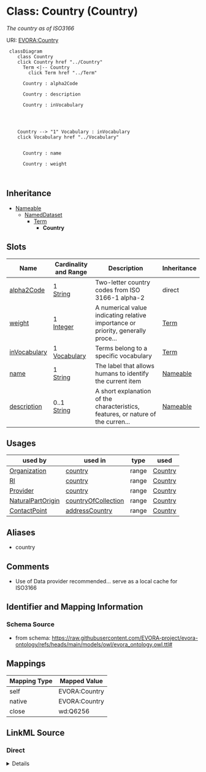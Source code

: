 

# Class: Country (Country)


_The country as of ISO3166_





URI: [EVORA:Country](https://raw.githubusercontent.com/EVORA-project/evora-ontology/refs/heads/main/models/owl/evora_ontology.owl.ttl#Country)






```mermaid
 classDiagram
    class Country
    click Country href "../Country"
      Term <|-- Country
        click Term href "../Term"
      
      Country : alpha2Code
        
      Country : description
        
      Country : inVocabulary
        
          
    
    
    Country --> "1" Vocabulary : inVocabulary
    click Vocabulary href "../Vocabulary"

        
      Country : name
        
      Country : weight
        
      
```





## Inheritance
* [Nameable](Nameable.md)
    * [NamedDataset](NamedDataset.md)
        * [Term](Term.md)
            * **Country**



## Slots

| Name | Cardinality and Range | Description | Inheritance |
| ---  | --- | --- | --- |
| [alpha2Code](alpha2Code.md) | 1 <br/> [String](String.md) | Two-letter country codes from ISO 3166-1 alpha-2 | direct |
| [weight](weight.md) | 1 <br/> [Integer](Integer.md) | A numerical value indicating relative importance or priority, generally proce... | [Term](Term.md) |
| [inVocabulary](inVocabulary.md) | 1 <br/> [Vocabulary](Vocabulary.md) | Terms belong to a specific vocabulary | [Term](Term.md) |
| [name](name.md) | 1 <br/> [String](String.md) | The label that allows humans to identify the current item | [Nameable](Nameable.md) |
| [description](description.md) | 0..1 <br/> [String](String.md) | A short explanation of the characteristics, features, or nature of the curren... | [Nameable](Nameable.md) |





## Usages

| used by | used in | type | used |
| ---  | --- | --- | --- |
| [Organization](Organization.md) | [country](country.md) | range | [Country](Country.md) |
| [RI](RI.md) | [country](country.md) | range | [Country](Country.md) |
| [Provider](Provider.md) | [country](country.md) | range | [Country](Country.md) |
| [NaturalPartOrigin](NaturalPartOrigin.md) | [countryOfCollection](countryOfCollection.md) | range | [Country](Country.md) |
| [ContactPoint](ContactPoint.md) | [addressCountry](addressCountry.md) | range | [Country](Country.md) |




## Aliases


* country



## Comments

* Use of Data provider recommended... serve as a local cache for ISO3166

## Identifier and Mapping Information







### Schema Source


* from schema: https://raw.githubusercontent.com/EVORA-project/evora-ontology/refs/heads/main/models/owl/evora_ontology.owl.ttl#




## Mappings

| Mapping Type | Mapped Value |
| ---  | ---  |
| self | EVORA:Country |
| native | EVORA:Country |
| close | wd:Q6256 |







## LinkML Source

<!-- TODO: investigate https://stackoverflow.com/questions/37606292/how-to-create-tabbed-code-blocks-in-mkdocs-or-sphinx -->

### Direct

<details>
```yaml
name: Country
description: The country as of ISO3166
title: Country
comments:
- Use of Data provider recommended... serve as a local cache for ISO3166
from_schema: https://raw.githubusercontent.com/EVORA-project/evora-ontology/refs/heads/main/models/owl/evora_ontology.owl.ttl#
aliases:
- country
close_mappings:
- wd:Q6256
is_a: Term
slots:
- alpha2Code
slot_usage:
  alpha2Code:
    name: alpha2Code
    description: Two-letter country codes from ISO 3166-1 alpha-2
    title: alpha-2 code
    range: string
    required: true
    multivalued: false

```
</details>

### Induced

<details>
```yaml
name: Country
description: The country as of ISO3166
title: Country
comments:
- Use of Data provider recommended... serve as a local cache for ISO3166
from_schema: https://raw.githubusercontent.com/EVORA-project/evora-ontology/refs/heads/main/models/owl/evora_ontology.owl.ttl#
aliases:
- country
close_mappings:
- wd:Q6256
is_a: Term
slot_usage:
  alpha2Code:
    name: alpha2Code
    description: Two-letter country codes from ISO 3166-1 alpha-2
    title: alpha-2 code
    range: string
    required: true
    multivalued: false
attributes:
  alpha2Code:
    name: alpha2Code
    description: Two-letter country codes from ISO 3166-1 alpha-2
    title: alpha-2 code
    from_schema: https://raw.githubusercontent.com/EVORA-project/evora-ontology/refs/heads/main/models/owl/evora_ontology.owl.ttl#
    rank: 1000
    alias: alpha2Code
    owner: Country
    domain_of:
    - Country
    range: string
    required: true
    multivalued: false
  weight:
    name: weight
    description: A numerical value indicating relative importance or priority, generally
      processed in ascending order. This weight helps prioritize content when organizing
      or processing data. Its value can be negative, with a default set to 0
    title: weight
    from_schema: https://raw.githubusercontent.com/EVORA-project/evora-ontology/refs/heads/main/models/owl/evora_ontology.owl.ttl#
    close_mappings:
    - adms:status
    rank: 1000
    ifabsent: int(0)
    alias: weight
    owner: Country
    domain_of:
    - DataProvider
    - Term
    range: integer
    required: true
    multivalued: false
  inVocabulary:
    name: inVocabulary
    description: Terms belong to a specific vocabulary
    title: in Vocabulary
    from_schema: https://raw.githubusercontent.com/EVORA-project/evora-ontology/refs/heads/main/models/owl/evora_ontology.owl.ttl#
    aliases:
    - catalog
    close_mappings:
    - wdp:P972
    rank: 1000
    alias: inVocabulary
    owner: Country
    domain_of:
    - Term
    range: Vocabulary
    required: true
    multivalued: false
  name:
    name: name
    description: The label that allows humans to identify the current item
    title: name
    comments:
    - 'The title of the item should be as short and descriptive as possible. E.g.
      for virus products it should basically be based on the following Pattern:

      "Virus name", "virus host type", "collection year", "country of collection"
      ex "suspected epidemiological origin", "genotype", "strain", "variant name or
      specific feature"'
    from_schema: https://raw.githubusercontent.com/EVORA-project/evora-ontology/refs/heads/main/models/owl/evora_ontology.owl.ttl#
    exact_mappings:
    - dct:title
    close_mappings:
    - rdfs:label
    rank: 1000
    alias: name
    owner: Country
    domain_of:
    - Nameable
    range: string
    required: true
    multivalued: false
  description:
    name: description
    description: A short explanation of the characteristics, features, or nature of
      the current item
    title: description
    comments:
    - 'Describe this item in few lines. This description will serve as a summary to
      present the item.

      '
    from_schema: https://raw.githubusercontent.com/EVORA-project/evora-ontology/refs/heads/main/models/owl/evora_ontology.owl.ttl#
    exact_mappings:
    - dct:description
    rank: 1000
    alias: description
    owner: Country
    domain_of:
    - Nameable
    range: string
    required: false
    multivalued: false

```
</details>